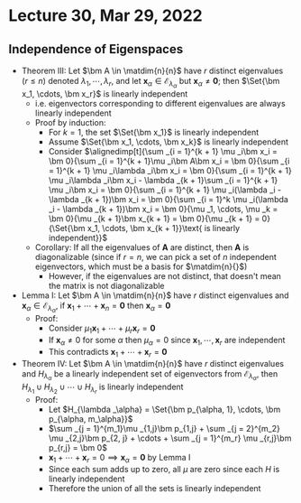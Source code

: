 # Lecture 30, Mar 29, 2022

## Independence of Eigenspaces

* Theorem III: Let $\bm A \in \matdim{n}{n}$ have $r$ distinct eigenvalues ($r \leq n$) denoted $\lambda _1, \cdots, \lambda _r$, and let $\bm x_\alpha \in \mathscr E_{\lambda _\alpha}$ but $\bm x _\alpha \neq \bm 0$; then $\Set{\bm x_1, \cdots, \bm x_r}$ is linearly independent
	* i.e. eigenvectors corresponding to different eigenvalues are always linearly independent
	* Proof by induction:
		* For $k = 1$, the set $\Set{\bm x_1}$ is linearly independent
		* Assume $\Set{\bm x_1, \cdots, \bm x_k}$ is linearly independent
		* Consider $\alignedimp[t]{\sum _{i = 1}^{k + 1} \mu _i\bm x_i = \bm 0}{\sum _{i = 1}^{k + 1}\mu _i\bm A\bm x_i = \bm 0}{\sum _{i = 1}^{k + 1} \mu _i\lambda _i\bm x_i = \bm 0}{\sum _{i = 1}^{k + 1} \mu _i\lambda _i\bm x_i - \lambda _{k + 1}\sum _{i = 1}^{k + 1} \mu _i\bm x_i = \bm 0}{\sum _{i = 1}^{k + 1} \mu _i(\lambda _i - \lambda _{k + 1})\bm x_i = \bm 0}{\sum _{i = 1}^k \mu _i(\lambda _i - \lambda _{k + 1})\bm x_i = \bm 0}{\mu _1, \cdots, \mu _k = \bm 0}{\mu _{k + 1}\bm x_{k + 1} = \bm 0}{\mu _{k + 1} = 0}{\Set{\bm x_1, \cdots, \bm x_{k + 1}}\text{ is linearly independent}}$
	* Corollary: If all the eigenvalues of $\bm A$ are distinct, then $\bm A$ is diagonalizable (since if $r = n$, we can pick a set of $n$ independent eigenvectors, which must be a basis for $\matdim{n}{}$)
		* However, if the eigenvalues are not distinct, that doesn't mean the matrix is not diagonalizable
* Lemma I: Let $\bm A \in \matdim{n}{n}$ have $r$ distinct eigenvalues and $\bm x_\alpha \in \mathscr E_{\lambda _\alpha}$, if $\bm x_1 + \cdots + \bm x_n = \bm 0$ then $\bm x_\alpha = \bm 0$
	* Proof:
		* Consider $\mu _1\bm x_1 + \cdots + \mu _r\bm x_r = \bm 0$
		* If $\bm x_\alpha \neq 0$ for some $\alpha$ then $\mu _\alpha = 0$ since $\bm x_1, \cdots, \bm x_r$ are independent
		* This contradicts $\bm x_1 + \cdots + \bm x_r = \bm 0$
* Theorem IV: Let $\bm A \in \matdim{n}{n}$ have $r$ distinct eigenvalues and $H_{\lambda _\alpha}$ be a linearly independent set of eigenvectors from $\mathscr E_{\lambda _\alpha}$, then $H_{\lambda _1} \cup H_{\lambda _2} \cup \cdots \cup H_{\lambda _r}$ is linearly independent
	* Proof:
		* Let $H_{\lambda _\alpha} = \Set{\bm p_{\alpha, 1}, \cdots, \bm p_{\alpha, m_\alpha}}$
		* $\sum _{j = 1}^{m_1}\mu _{1,j}\bm p_{1,j} + \sum _{j = 2}^{m_2} \mu _{2,j}\bm p_{2, j} + \cdots + \sum _{j = 1}^{m_r} \mu _{r,j}\bm p_{r,j} = \bm 0$
		* $\bm x_1 + \cdots + \bm x_r = 0 \implies \bm x_\alpha = \bm 0$ by Lemma I
		* Since each sum adds up to zero, all $\mu$ are zero since each $H$ is linearly independent
		* Therefore the union of all the sets is linearly independent

